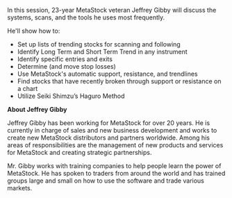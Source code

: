 <div rel="jgibby-200px.jpg">

In this session, 23-year MetaStock veteran Jeffrey Gibby will discuss the systems, scans, and the tools he uses most frequently.

He'll show how to:

*   Set up lists of trending stocks for scanning and following
*   Identify Long Term and Short Term Trend in any instrument 
*   Identify specific entries and exits
*   Determine (and move stop losses)
*   Use MetaStock's automatic support, resistance, and trendlines
*   Find stocks that have recently broken through support or resistance on a chart
*   Utilize Seiki Shimzu’s Haguro Method

**About Jeffrey Gibby**

Jeffrey Gibby has been working for MetaStock for over 20 years. He is currently in charge of sales and new business development and works to create new MetaStock distributors and partners worldwide. Among his areas of responsibilities are the management of new products and services for MetaStock and creating strategic partnerships.

Mr. Gibby works with training companies to help people learn the power of MetaStock. He has spoken to traders from around the world and has trained groups large and small on how to use the software and trade various markets.

</div>
